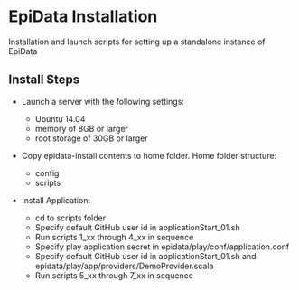 EpiData Installation
=====================
Installation and launch scripts for setting up a standalone instance of EpiData

Install Steps
--------------

- Launch a server with the following settings:
    - Ubuntu 14.04
    - memory of 8GB or larger
    - root storage of 30GB or larger

- Copy epidata-install contents to home folder. Home folder structure:
    - config
    - scripts

- Install Application:
    - cd to scripts folder
    - Specify default GitHub user id in applicationStart_01.sh
    - Run scripts 1_xx through 4_xx in sequence
    - Specify play application secret in epidata/play/conf/application.conf
    - Specify default GitHub user id in applicationStart_01.sh and epidata/play/app/providers/DemoProvider.scala
    - Run scripts 5_xx through 7_xx in sequence
